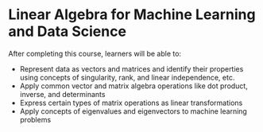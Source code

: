 # Linear Algebra for Machine Learning and Data Science
After completing this course, learners will be able to:

- Represent data as vectors and matrices and identify their properties using concepts of singularity, rank, and linear independence, etc.
- Apply common vector and matrix algebra operations like dot product, inverse, and determinants 
- Express certain types of matrix operations as linear transformations 
- Apply concepts of eigenvalues and eigenvectors to machine learning problems
